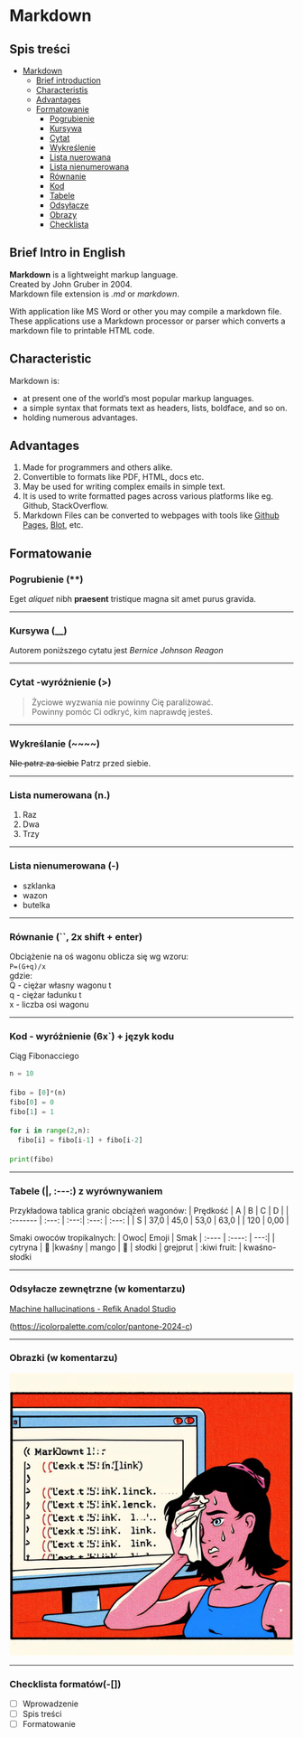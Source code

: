 # Markdown

<!--This is Title - Heading H1-->

## Spis treści

- [Markdown](#markdown)
  - [Brief introduction](#brief-intro-in-english)
  - [Characteristis](#characteristic)
  - [Advantages](#advantages)
  - [Formatowanie](#formatowanie)
    - [Pogrubienie](#pogrubienie)
    - [Kursywa](#kursywa-__)
    - [Cytat](#cytat--wyróżnienie)
    - [Wykreślenie](#wykreślanie)
    - [Lista nuerowana](#lista-numerowana-n)
    - [Lista nienumerowana](#lista-nienumerowana)
    - [Równanie](#równanie--2x-shift--enter)
    - [Kod](#kod---wyróżnienie-6x--język-kodu)
    - [Tabele](#tabele------z-wyrównywaniem)
    - [Odsyłacze](#odsyłacze-zewnętrzne-w-komentarzu)
    - [Obrazy](#obrazki-w-komentarzu)
    - [Checklista](#checklista-formatów)

## Brief Intro in English

<!--This is Heading H2-->

<!--This is text paragraph with *italics (alt. _), **bold (alt. __), lower text line by: 2x space + enter, new paragraph by: space + 2x enter-->

**Markdown** is a lightweight markup language.  
Created by John Gruber in 2004.  
Markdown file extension is _.md_ or _markdown_.

With application like MS Word or other you may compile a markdown file. These applications use a Markdown processor or parser which converts a markdown file to printable HTML code.

## Characteristic

<!--This is unordered list-->

Markdown is:

- at present one of the world’s most popular markup languages.
- a simple syntax that formats text as headers, lists, boldface, and so on.
- holding numerous advantages.

## Advantages

<!--This is odereded list with external links-->

1. Made for programmers and others alike.
2. Convertible to formats like PDF, HTML, docs etc.
3. May be used for writing complex emails in simple text.
4. It is used to write formatted pages across various platforms like eg. Github, StackOverflow.
5. Markdown Files can be converted to webpages with tools like [Github Pages](https://pages.github.com/), [Blot](blot.io), etc.

## Formatowanie

### Pogrubienie (\*\*)

Eget _aliquet_ nibh **praesent** tristique magna sit amet purus gravida.

---

### Kursywa (\_\_)

Autorem poniższego cytatu jest _Bernice Johnson Reagon_

---

### Cytat -wyróżnienie (>)

> Życiowe wyzwania nie powinny Cię paraliżować.  
> Powinny pomóc Ci odkryć, kim naprawdę jesteś.

---

### Wykreślanie (~~~~)

~~NIe patrz za siebie~~ Patrz przed siebie.

---

### Lista numerowana (n.)

1. Raz
2. Dwa
3. Trzy

---

### Lista nienumerowana (-)

- szklanka
- wazon
- butelka

---

### Równanie (``, 2x shift + enter)

Obciążenie na oś wagonu oblicza się wg wzoru:  
`P=(G+q)/x`  
gdzie:  
Q - ciężar własny wagonu t  
q - ciężar ładunku t  
x - liczba osi wagonu

---

### Kod - wyróżnienie (6x`) + język kodu

Ciąg Fibonacciego

```Python
n = 10

fibo = [0]*(n)
fibo[0] = 0
fibo[1] = 1

for i in range(2,n):
  fibo[i] = fibo[i-1] + fibo[i-2]

print(fibo)
```

---

### Tabele (|, :---:) z wyrównywaniem

Przykładowa tablica granic obciążeń wagonów:
| Prędkość | A | B | C | D |
| :------- | :---: | :---:| :---: | :---: |
| S | 37,0 | 45,0 | 53,0 | 63,0 |
| 120 | 0,00 |

Smaki owoców tropikalnych:
| Owoc| Emoji | Smak
| :---- | :----: | ---:|
| cytryna | :lemon: |kwaśny
| mango | :mango: | słodki
| grejprut | :kiwi fruit: | kwaśno-słodki

---

### Odsyłacze zewnętrzne (w komentarzu)

<!--opis linku nawias kwadratowy, link wklejony w nawias okrągły-->

[Machine hallucinations - Refik Anadol Studio](https://refikanadol.com/works/machine-hallucinations-space-metaverse/?fbclid=IwAR1w9llGY0RxjgYAcj_zqkDAK60xdpuVrx7efIkVfL_K1uNTZgU__dD5uFc)

<!--Opcja 2. wleić w nawias okrągły link, bez tekstu alternatywnego, dodać nawias kwadratowy i tekst alternatywny-->

(https://icolorpalette.com/color/pantone-2024-c)

---

### Obrazki (w komentarzu)

<!--opis linku nawias kwadratowy, link wklejony w nawias okrągły-->
<!--Opcja dwa wleić bezpośrednio link, bez tekstu alternatywnego, dodać tekst alternatywny-->

![Ich troje: Ja, Markdown & DALL-E3](2023-11-20_18-21-13_markdown-mem-DallE3.jpg)

---

### Checklista formatów(-[])

- [ ] Wprowadzenie
- [ ] Spis treści
- [ ] Formatowanie

<!--To jest komentarz-->
